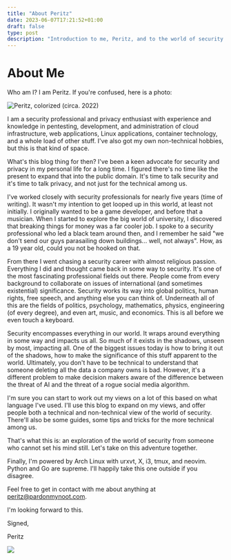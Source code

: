 ```yaml
---
title: "About Peritz"
date: 2023-06-07T17:21:52+01:00
draft: false
type: post
description: "Introduction to me, Peritz, and to the world of security."
---
```


# About Me

Who am I? I am Peritz. If you're confused, here is a photo:

![Peritz, colorized (circa. 2022)](/images/peritz.png)

I am a security professional and privacy enthusiast with experience and
knowledge in pentesting, development, and administration of cloud
infrastructure, web applications, Linux applications, container technology, and
a whole load of other stuff. I've also got my own non-technical hobbies, but
this is that kind of space.

What's this blog thing for then? I've been a keen advocate for security and
privacy in my personal life for a long time. I figured there's no time like the
present to expand that into the public domain. It's time to talk security and
it's time to talk privacy, and not just for the technical among us.

I've worked closely with security professionals for nearly five years (time of
writing). It wasn't my intention to get looped up in this world, at least not
initially. I originally wanted to be a game developer, and before that a
musician. When I started to explore the big world of university, I discovered
that breaking things for money was a far cooler job. I spoke to a security
professional who led a black team around then, and I remember he said "we don't
send our guys parasailing down buildings... well, not always". How, as a 19 year
old, could you not be hooked on that.

From there I went chasing a security career with almost religious passion.
Everything I did and thought came back in some way to security. It's one of the
most fascinating professional fields out there. People come from every
background to collaborate on issues of international (and sometimes existential)
significance. Security works its way into global politics, human rights, free
speech, and anything else you can think of. Underneath all of this are the
fields of politics, psychology, mathematics, physics, engineering (of every
degree), and even art, music, and economics. This is all before we even touch a
keyboard.

Security encompasses everything in our world. It wraps around everything in some
way and impacts us all. So much of it exists in the shadows, unseen by most,
impacting all. One of the biggest issues today is how to bring it out of the
shadows, how to make the significance of this stuff apparent to the world.
Ultimately, you don't have to be technical to understand that someone deleting
all the data a company owns is bad. However, it's a different problem to make
decision makers aware of the difference between the threat of AI and the threat
of a rogue social media algorithm.

I'm sure you can start to work out my views on a lot of this based on what
language I've used. I'll use this blog to expand on my views, and offer people
both a technical and non-technical view of the world of security. There'll also
be some guides, some tips and tricks for the more technical among us.

That's what this is: an exploration of the world of security from someone who
cannot set his mind still. Let's take on this adventure together.

Finally, I'm powered by Arch Linux with urxvt, X, i3, tmux, and neovim. Python
and Go are supreme. I'll happily take this one outside if you disagree.

Feel free to get in contact with me about anything at
[peritz@pardonmynoot.com](mailto:peritz@pardonmynoot.com).

I'm looking forward to this.

Signed,

Peritz

![](/images/peritz-face.png)
